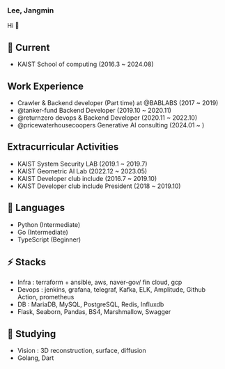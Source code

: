 ### Lee, Jangmin

Hi 👋

## 🤔 Current
- KAIST School of computing (2016.3 ~ 2024.08)

## Work Experience
- Crawler & Backend developer (Part time) at @BABLABS (2017 ~ 2019)
- @tanker-fund Backend Developer (2019.10 ~ 2020.11)
- @returnzero devops & Backend Developer (2020.11 ~ 2022.10)
- @pricewaterhousecoopers Generative AI consulting (2024.01 ~ )

## Extracurricular Activities
- KAIST System Security LAB (2019.1 ~ 2019.7)
- KAIST Geometric AI Lab (2022.12 ~ 2023.05)
- KAIST Developer club include (2016.7 ~ 2019.10)
- KAIST Developer club include President (2018 ~ 2019.10)
  
## 💬 Languages
- Python (Intermediate)
- Go (Intermediate)
- TypeScript (Beginner)

## ⚡ Stacks
- Infra : terraform + ansible, aws, naver-gov/ fin cloud, gcp
- Devops : jenkins, grafana, telegraf, Kafka, ELK, Amplitude, Github Action, prometheus
- DB : MariaDB, MySQL, PostgreSQL, Redis, Influxdb
- Flask, Seaborn, Pandas, BS4, Marshmallow, Swagger

## 🌱 Studying
- Vision : 3D reconstruction, surface, diffusion
- Golang, Dart
